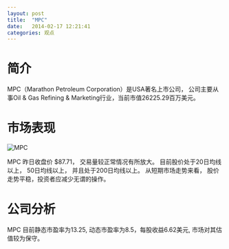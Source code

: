 ```yaml
---
layout: post
title:  "MPC"
date:   2014-02-17 12:21:41
categories: 观点
---
```


# 简介
MPC（Marathon Petroleum Corporation）是USA著名上市公司，
公司主要从事Oil & Gas Refining & Marketing行业，当前市值26225.29百万美元。

# 市场表现

![MPC](http://finviz.com/chart.ashx?t=MPC&ty=c&ta=1&p=d&s=l)

MPC 昨日收盘价 $87.71，
交易量较正常情况有所放大。
目前股价处于20日均线以上，
50日均线以上，
并且处于200日均线以上。
从短期市场走势来看，
股价走势平稳，投资者应减少无谓的操作。

# 公司分析
MPC 目前静态市盈率为13.25, 动态市盈率为8.5，每股收益6.62美元,
市场对其估值较为保守。
